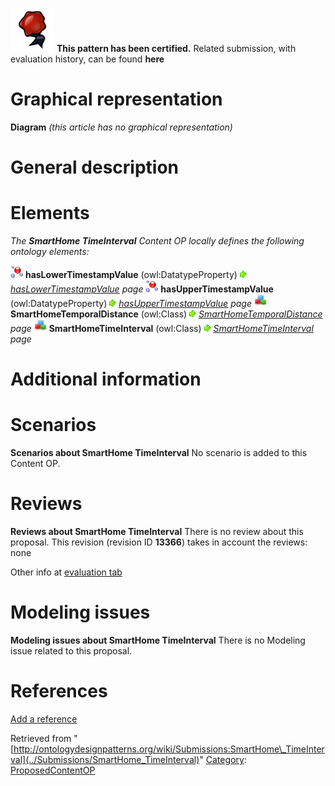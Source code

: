 [![](../images/thumb/b/b5/Certified.png/70px-Certified.png)](../Image/Certified.png "Certified.png") __This pattern has been certified.__
Related submission, with evaluation history, can be found __here__





#  Graphical representation


__Diagram__
_(this article has no graphical representation)_



#  General description


  




#  Elements


_The __SmartHome TimeInterval__ Content OP locally defines the following ontology elements:_



[![DatatypeProperty](../images/thumb/a/a5/DatatypeProperty.gif/20px-DatatypeProperty.gif)](../Image/DatatypeProperty.gif "DatatypeProperty") __hasLowerTimestampValue__ (owl:DatatypeProperty) 
 [![](../images/thumb/8/87/ArrowRight.gif/11px-ArrowRight.gif)](../Image/ArrowRight.gif "ArrowRight.gif") _[hasLowerTimestampValue](../Submissions/SmartHome_TimeInterval/hasLowerTimestampValue "Submissions:SmartHome TimeInterval/hasLowerTimestampValue") page_
[![DatatypeProperty](../images/thumb/a/a5/DatatypeProperty.gif/20px-DatatypeProperty.gif)](../Image/DatatypeProperty.gif "DatatypeProperty") __hasUpperTimestampValue__ (owl:DatatypeProperty) 
 [![](../images/thumb/8/87/ArrowRight.gif/11px-ArrowRight.gif)](../Image/ArrowRight.gif "ArrowRight.gif") _[hasUpperTimestampValue](../Submissions/SmartHome_TimeInterval/hasUpperTimestampValue "Submissions:SmartHome TimeInterval/hasUpperTimestampValue") page_
[![Class](../images/thumb/2/27/Class.gif/20px-Class.gif)](../Image/Class.gif "Class") __SmartHomeTemporalDistance__ (owl:Class) 
 [![](../images/thumb/8/87/ArrowRight.gif/11px-ArrowRight.gif)](../Image/ArrowRight.gif "ArrowRight.gif") _[SmartHomeTemporalDistance](../Submissions/SmartHome_TimeInterval/SmartHomeTemporalDistance "Submissions:SmartHome TimeInterval/SmartHomeTemporalDistance") page_
[![Class](../images/thumb/2/27/Class.gif/20px-Class.gif)](../Image/Class.gif "Class") __SmartHomeTimeInterval__ (owl:Class) 
 [![](../images/thumb/8/87/ArrowRight.gif/11px-ArrowRight.gif)](../Image/ArrowRight.gif "ArrowRight.gif") _[SmartHomeTimeInterval](../Submissions/SmartHome_TimeInterval/SmartHomeTimeInterval "Submissions:SmartHome TimeInterval/SmartHomeTimeInterval") page_
#  Additional information


#  Scenarios



__Scenarios about SmartHome TimeInterval__
No scenario is added to this Content OP.




#  Reviews



__Reviews about SmartHome TimeInterval__
There is no review about this proposal.
This revision (revision ID __13366__) takes in account the reviews: none


Other info at [evaluation tab](http://ontologydesignpatterns.org/wiki/index.php?title=Submissions:SmartHome_TimeInterval&action=evaluation "http://ontologydesignpatterns.org/wiki/index.php?title=Submissions:SmartHome_TimeInterval&action=evaluation")




  




#  Modeling issues



__Modeling issues about SmartHome TimeInterval__
There is no Modeling issue related to this proposal.




  




#  References


[Add a reference](index.php@title=Odp%253AAdd_reference&subject=Submissions%253ASmartHome+TimeInterval.html "http://ontologydesignpatterns.org/wiki/index.php?title=Odp:Add_reference&subject=Submissions%3ASmartHome+TimeInterval")


  






Retrieved from "[http://ontologydesignpatterns.org/wiki/Submissions:SmartHome\_TimeInterval](../Submissions/SmartHome_TimeInterval)"
 [Category](http://ontologydesignpatterns.org/wiki/Special:Categories "Special:Categories"): [ProposedContentOP](../Category/ProposedContentOP "Category:ProposedContentOP")